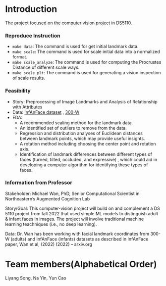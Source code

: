 # Introduction

The project focused on the computer vision project in DS5110.

### Reproduce Instruction

- `make data`: The command is used for get initial landmark data.
- `make scale`: The command is used for scale initial data into a normalized format.
- `make scale_analyze`: The command is used for computing the Procrustes Distance of different scale ways.
- `make scale_plt`: The command is used for generating a vision inspection of scale results.

### Feasibility

- Story: Preprocessing of Image Landmarks and Analysis of Relationship with Attributes
- Data: [InfAnFace dataset](https://coe.northeastern.edu/Research/AClab/InfAnFace/)
  , [300-W](https://ibug.doc.ic.ac.uk/resources/300-W/)
- EDA:
    - A recommended scaling method for the landmark data.
    - An identified set of outliers to remove from the data.
    - Regression and distribution analyses of Euclidean distances between landmark points, which may provide useful
      insights.
    - A rotation method including choosing the center point and rotation axis.
    - Identification of landmark differences between different types of faces (turned, tilted, occluded, and expressive)
      , which could aid in developing a computer algorithm for identifying these types of faces.

### Information from Professor

Stakeholder: Michael Wan, PhD, Senior Computational Scientist in Northeastern’s Augmented Cognition Lab

Story/Goal: This computer-vision project will build on and complement a DS 5110 project from fall 2022 that used simple
ML models to distinguish adult & infant faces in images. The project will involve traditional machine learning
teachniques (i.e., no deep learning).

Data: Dr. Wan has been working with facial landmark coordinates from 300-W (adults) and InfAnFace (infants) datasets as
described in InfAnFace paper, Wan et al, (2022) (2022) – arxiv.org

# Team members(Alphabetical Order)

Liyang Song, Na Yin, Yun Cao
